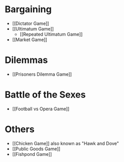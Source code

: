 # Bargaining
- [[Dictator Game]] 
- [[Ultimatum Game]]
	- [[Repeated Ultimatum Game]]
- [[Market Game]]

# Dilemmas
- [[Prisoners Dilemma Game]]

# Battle of the Sexes
- [[Football vs Opera Game]]

# Others
- [[Chicken Game]] also known as "Hawk and Dove"
- [[Public Goods Game]]
- [[Fishpond Game]]